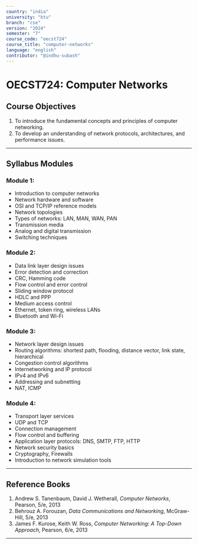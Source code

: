 ```yaml
---
country: "india"
university: "ktu"
branch: "cse"
version: "2024"
semester: "7"
course_code: "oecst724"
course_title: "computer-networks"
language: "english"
contributor: "@indhu-subash"
---
```


# OECST724: Computer Networks

## Course Objectives

1. To introduce the fundamental concepts and principles of computer networking.  
2. To develop an understanding of network protocols, architectures, and performance issues.

---

## Syllabus Modules

### Module 1:  
- Introduction to computer networks  
- Network hardware and software  
- OSI and TCP/IP reference models  
- Network topologies  
- Types of networks: LAN, MAN, WAN, PAN  
- Transmission media  
- Analog and digital transmission  
- Switching techniques  

### Module 2:  
- Data link layer design issues  
- Error detection and correction  
- CRC, Hamming code  
- Flow control and error control  
- Sliding window protocol  
- HDLC and PPP  
- Medium access control  
- Ethernet, token ring, wireless LANs  
- Bluetooth and Wi-Fi  

### Module 3:  
- Network layer design issues  
- Routing algorithms: shortest path, flooding, distance vector, link state, hierarchical  
- Congestion control algorithms  
- Internetworking and IP protocol  
- IPv4 and IPv6  
- Addressing and subnetting  
- NAT, ICMP  

### Module 4:  
- Transport layer services  
- UDP and TCP  
- Connection management  
- Flow control and buffering  
- Application layer protocols: DNS, SMTP, FTP, HTTP  
- Network security basics  
- Cryptography, Firewalls  
- Introduction to network simulation tools  

---

## Reference Books

1. Andrew S. Tanenbaum, David J. Wetherall, *Computer Networks*, Pearson, 5/e, 2013  
2. Behrouz A. Forouzan, *Data Communications and Networking*, McGraw-Hill, 5/e, 2013  
3. James F. Kurose, Keith W. Ross, *Computer Networking: A Top-Down Approach*, Pearson, 6/e, 2013  

---
